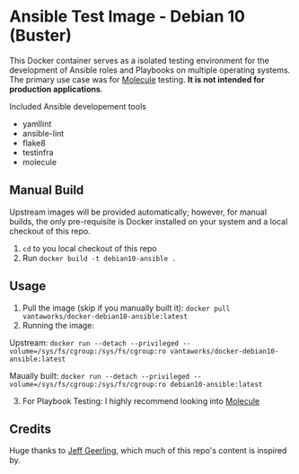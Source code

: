 Ansible Test Image - Debian 10 (Buster)
=======================================
This Docker container serves as a isolated testing environment for the development of Ansible roles and Playbooks on multiple operating systems. The primary use case was for [Molecule](https://molecule.readthedocs.io/en/stable/) testing. __It is not intended for production applications__.  

Included Ansible developement tools
* yamllint
* ansible-lint
* flake8
* testinfra
* molecule

Manual Build
------------
Upstream images will be provided automatically; however, for manual builds, the only pre-requisite is Docker installed on your system and a local checkout of this repo.

1. `cd` to you local checkout of this repo
2. Run `docker build -t debian10-ansible .`

Usage
-----

1. Pull the image (skip if you manually built it): `docker pull vantaworks/docker-debian10-ansible:latest`
2. Running the image:

Upstream: `docker run --detach --privileged --volume=/sys/fs/cgroup:/sys/fs/cgroup:ro vantaworks/docker-debian10-ansible:latest`

Maually built: `docker run --detach --privileged --volume=/sys/fs/cgroup:/sys/fs/cgroup:ro debian10-ansible:latest`

3. For Playbook Testing: I highly recommend looking into [Molecule](https://molecule.readthedocs.io/en/stable/)

Credits
-------
Huge thanks to [Jeff Geerling](https://github.com/geerlingguy), which much of this repo's content is inspired by.

